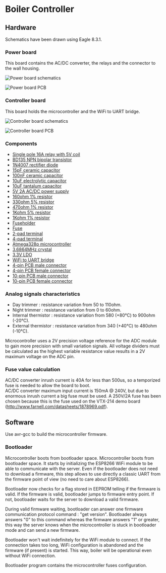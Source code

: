 # Boiler Controller

## Hardware
Schematics have been drawn using Eagle 8.3.1.  

### Power board
This board contains the AC/DC converter, the relays and the connector to the wall housing.
  
![Power board schematics](https://github.com/RICCIARDI-Adrien/Boiler_Controller/blob/master/Hardware/Power_Board_Schematics.png)
  
![Power board PCB](https://github.com/RICCIARDI-Adrien/Boiler_Controller/blob/master/Hardware/Power_Board_PCB.png)

### Controller board
This board holds the microcontroller and the WiFi to UART bridge.
  
![Controller board schematics](https://github.com/RICCIARDI-Adrien/Boiler_Controller/blob/master/Hardware/Controller_Board_Schematics.png)

![Controller board PCB](https://github.com/RICCIARDI-Adrien/Boiler_Controller/blob/master/Hardware/Controller_Board_PCB.png)

### Components
* [Single pole 16A relay with 5V coil](http://fr.farnell.com/oeg-te-connectivity/omih-ss-105lm-300/relais-spst-no-250vac-30vdc-16a/dp/1891727)
* [BD135 NPN bipolar transistor](http://fr.farnell.com/stmicroelectronics/bd135/transistor-npn-to-126/dp/9801529)
* [1N4007 rectifier diode](http://fr.farnell.com/multicomp/1n4007/diode-1a-1000v/dp/9565051)
* [15pF ceramic capacitor](http://fr.farnell.com/multicomp/mc0805n150j101a2-54mm/condensateur-mlcc-c0g-np0-15pf/dp/2112750)
* [100nF ceramic capacitor](http://fr.farnell.com/multicomp/mc0805b104k500a5-08mm/condensateur-mlcc-0-1uf-50v-x7r/dp/2395773)
* [10uF electrolytic capacitor](http://fr.farnell.com/multicomp/mcgpr16v106m5x11/condensateur-elec-alu-10uf-16v/dp/9451056)
* [10uF tantalum capacitor](http://fr.farnell.com/multicomp/mctar16v106kc/condensateur-tantale-10uf-16v/dp/2395815)
* [5V 2A AC/DC power supply](http://fr.farnell.com/vigortronix/vtx-214-010-205/alimentation-ac-dc-5v-2a/dp/2464685)
* [160ohm 1% resistor](http://fr.farnell.com/multicomp/mf12-160r/resistance-0-125w-1-160r/dp/9342672)
* [330ohm 5% resistor](http://fr.farnell.com/multicomp/mcf-0-25w-330r/resistance-couche-carbon-330r/dp/9339418)
* [470ohm 1% resistor](http://fr.farnell.com/multicomp/mf50-470r/resistance-0-5w-1-470r/dp/9340610)
* [1Kohm 5% resistor](http://fr.farnell.com/multicomp/mcf-0-25w-1k/resistance-couche-carbon-1k-0/dp/9339051)
* [1Kohm 1% resistor](http://fr.farnell.com/multicomp/mf50-1k/resistance-1k-0-5w-1/dp/9339779)
* [Fuseholder](http://fr.farnell.com/littelfuse/64900001039/porte-fusible-cms-20x5mm/dp/1271673)
* [Fuse](http://fr.farnell.com/littelfuse/0232002-mxp/fuse-cartridge-medium-acting-2a/dp/1707348)
* [2-pad terminal](http://fr.farnell.com/camdenboss/ctb0708-2/bornier-standard-2-voies-30-12awg/dp/2315273)
* [4-pad terminal](http://fr.farnell.com/camdenboss/ctb0708-4/bornier-standard-4-voies-30-12awg/dp/2315275)
* [Atmega328p microcontroller](http://fr.farnell.com/microchip/atmega328p-pu/micro-8-bits-avr-32k-flash-28pdip/dp/1715487)
* [3.6864MHz crystal](http://fr.farnell.com/iqd-frequency-products/lfxtal003263/quartz-3-686400mhz/dp/9712909)
* [3.3V LDO](http://fr.farnell.com/texas-instruments/lm1086ct-3-3-nopb/ic-reg-ldo-3-3v-1-5a-to-220/dp/1564628)
* [WiFi to UART bridge](https://www.gotronic.fr/art-module-wifi-uart-grove-113020010-23827.htm)
* [4-pin PCB male connector](https://www.gotronic.fr/art-connecteur-s004-5858.htm)
* [4-pin PCB female connector](https://www.gotronic.fr/art-connecteur-p004-5867.htm)
* [10-pin PCB male connector](https://www.gotronic.fr/art-connecteur-s010-15367.htm)
* [10-pin PCB female connector](https://www.gotronic.fr/art-connecteur-p010-15370.htm)

### Analog signals characteristics
* Day trimmer : resistance variation from 50 to 110ohm.
* Night trimmer : resistance variation from 0 to 60ohm.
* Internal thermistor : resistance variation from 580 (+80°C) to 900ohm (-20°C).
* External thermistor : resistance variation from 340 (+40°C) to 480ohm (-10°C).
  
Microcontroller uses a 2V precision voltage reference for the ADC module to gain more precision with small variation signals. All voltage dividers must be calculated as the highest variable resistance value results in a 2V maximum voltage on the ADC pin.

### Fuse value calculation
AC/DC converter inrush current is 40A for less than 500us, so a temporized fuse is needed to allow the board to boot.  
AC/DC converter maximum input current is 150mA @ 240V, but due to enormous inrush current a big fuse must be used. A 250V/2A fuse has been chosen because this is the fuse used on the VTX-214 demo board (http://www.farnell.com/datasheets/1878969.pdf).

## Software
Use avr-gcc to build the microcontroller firmware.

### Bootloader
Microcontroller boots from bootloader space. Microcontroller boots from bootloader space. It starts by initializing the ESP8266 WiFi module to be able to communicate with the server. Even if the bootloader does not need to download a firmware, this step allows to use directly a classic UART from the firmware point of view (no need to care about ESP8266).  
  
Bootloader now checks for a flag stored in EEPROM telling if the firmware is valid. If the firmware is valid, bootloader jumps to firmware entry point. If not, bootloader waits for the server to download a valid firmware.  
  
During valid firmware waiting, bootloader can answer one firmware communication protocol command : "get version". Bootloader always answers "0" to this command whereas the firmware answers "1" or greater, this way the server knows when the microcontroller is stuck in bootloader mode and can send a new firmware.  
  
Bootloader won't wait indefinitely for the WiFi module to connect. If the connection takes too long, WiFi configuration is abandoned and the firmware (if present) is started. This way, boiler will be operational even without WiFi connection.  
  
Bootloader program contains the microcontroller fuses configuration.
